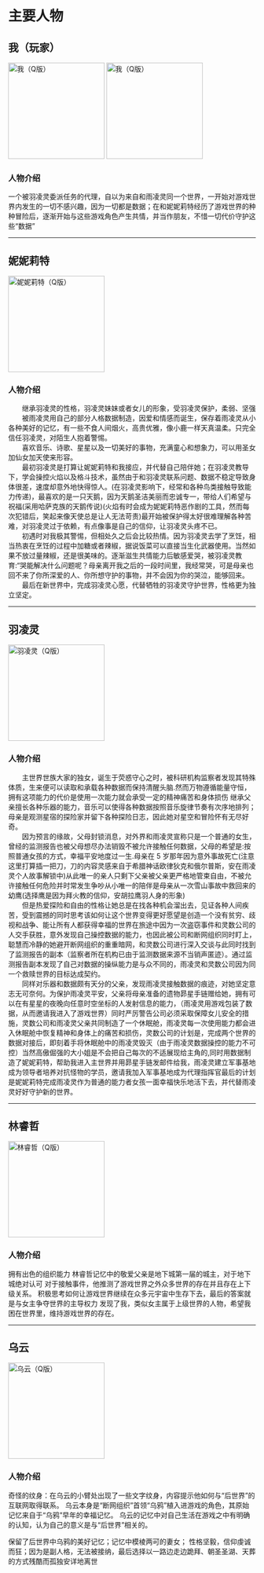 # 主要人物

## 我（玩家）

<img src="/img/Q/Q-charF.png" alt="我（Q版）" height="196px">
<img src="/img/Q/Q-charM.png" alt="我（Q版）" height="196px">


### 人物介绍
一个被羽凌灵委派任务的代理，自以为来自和雨凌灵同一个世界，一开始对游戏世界内发生的一切不感兴趣，因为一切都是数据；在和妮妮莉特经历了游戏世界的种种冒险后，逐渐开始与这些游戏角色产生共情，并当作朋友，不惜一切代价守护这些“数据”

---

## 妮妮莉特

<img src="/img/Q/Q-ninilite.png" alt="妮妮莉特（Q版）" height="196px">

### 人物介绍

&emsp;&emsp;继承羽凌灵的性格，羽凌灵妹妹或者女儿的形象，受羽凌灵保护，柔弱、坚强  
&emsp;&emsp;被雨凌灵用自己的部分人格数据制造，因爱和情感而诞生，保存着雨凌灵从小各种美好的记忆，有一些不食人间烟火，高贵优雅，像小鹿一样天真温柔。只完全信任羽凌灵，对陌生人抱着警惕。  
&emsp;&emsp;喜欢音乐、诗歌、星星以及一切美好的事物，充满童心和想象力，可以用圣女加仙女加天使来形容。  
&emsp;&emsp;最初羽凌灵是打算让妮妮莉特和我接应，并代替自己陪伴她；在羽凌灵教导下，学会操控火焰以及格斗技术，虽然由于和羽凌灵联系问题、数据不稳定导致身体很差，速度却意外地快得惊人。(在羽凌灵影响下，经常和各种鸟类接触导致能力传递)，最喜欢的是一只天鹅，因为天鹅圣洁美丽而忠诚专一，带给人们希望与祝福(采用哈萨克族的天鹅传说)(火焰有时会成为妮妮莉特恶作剧的工具，然而每次犯错后，笑起来像天使总是让人无法苛责)最开始被保护得太好很难理解各种苦难，对羽凌灵过于依赖，有点像事是自己的信仰，让羽凌灵头疼不已。  
&emsp;&emsp;初遇时对我极其警惕，但相处久之后会比较热情。因为羽凌灵去学了烹饪，相当热衷在烹饪的过程中加糖或者辣椒，据说饭菜可以直接当生化武器使用。当然如果不放过量辣椒，还是很美味的。逐渐滋生共情能力后敏感爱哭，被羽凌灵教育:“哭能解决什么问题呢？母亲离开我之后的一段时间里，我经常哭，可是母亲也回不来了你所深爱的人、你所想守护的事物，并不会因为你的哭泣，能够回来。  
&emsp;&emsp;最后在新世界中，完成羽凌灵心愿，代替牺牲的羽凌灵守护世界，性格更为独立坚定。

---

## 羽凌灵

<img src="/img/Q/Q-char.png" alt="羽凌灵（Q版）" height="196px">

### 人物介绍

&emsp;&emsp;主世界世族大家的独女，诞生于荧惑守心之时，被科研机构监察者发现其特殊体质，生来便可以读取和承载各种数据而保持清醒头脑.然而万物遵循能量守恒，拥有这项能力的代价是使用一次能力就会承受一定的精神痛苦和身体损伤
继承父亲擅长各种乐器的能力，音乐可以使得各种数据按照音乐旋律节奏有次序地排列；母亲是观测星宿的探险家并留下各种探险日志，因此她对星空和冒险怀有无尽好奇。  
&emsp;&emsp;因为预言的缘故，父母封锁消息，对外界和雨凌灵宣称只是一个普通的女生，曾经的监测报告也被父母想尽办法销毁不被允许接触任何数据，父母的希望是:按照普通女孩的方式，幸福平安地度过一生.母亲在 5 岁那年因为意外事故死亡(注意这里打算插一把刀，刀的内容灵感来自于希腊神话欧律狄克和俄尔普斯，安在雨凌灵个人故事解锁中)从此唯一的亲人只剩下父亲被父亲更严格地管束自由，不被允许接触任何危险并时常发生争吵从小唯一的陪伴是母亲从一次雪山事故中救回来的幼鹰(选择鹰是因为拜火教的信仰，安胡拉鹰羽人身的形象)  
&emsp;&emsp;但是热爱探险和自由的性格让她总是在找各种机会溜出去，见证各种人间疾苦，受到震撼的同时思考该如何让这个世界变得更好愿望是创造一个没有贫穷、歧视和战争、能让所有人都获得幸福的世界在旅途中因为一次盗窃事件和灵数公司的人交手获胜，意外发现自己操控数据的能力，也因此被公司和断网组织同时盯上，聪慧而冷静的她避开断网组织的重重暗网，和灵数公司进行深入交谈与此同时找到了监测报告的副本（监察者所在机构已由于监测数据来源不当销声匿迹）。通过监测报告副本发现了自己对数据的操纵能力是与众不同的，雨凌灵和灵数公司因为同一个救赎世界的目标达成契约。  
&emsp;&emsp;同样对乐器和数据颇有天分的父亲，发现雨凌灵接触数据的痕迹，对她坚定意志无可奈何。为保护雨凌灵平安，父亲将母亲准备的遗物昴星手链赠给她，拥有可以在有星星的夜晚向任意时空坐标的人发射信息的能力，（雨凌灵用游戏包装了数据，从而邀请我进入了游戏世界）同时严厉警告公司必须采取保障女儿安全的措施，灵数公司和雨凌灵父亲共同制造了一个休眠舱，雨凌灵每一次使用能力都会进入休眠舱中恢复精神和身体上的痛苦和损伤，灵数公司的计划是，完成两个世界的数据对接后，即刻着手将休眠舱中的雨凌灵毁灭（由于雨凌灵数据操控的能力不可控）当然高傲倔强的大小姐是不会把自己每次的不适展现给主角的,同时用数据制造了妮妮莉特，帮助我进入主世界并用昴星手链发邮件给我，雨凌灵建立军事基地成为领导者培养对抗怪物的学员，邀请我加入军事基地成为代理指挥官最后的计划是妮妮莉特完成雨凌灵作为普通的能力者女孩一面幸福快乐地活下去，并代替雨凌灵好好守护新的世界。

---

## 林睿哲

<img src="/img/Q/Q-sunborn.png" alt="林睿哲（Q版）" height="196px">

### 人物介绍

拥有出色的组织能力
林睿哲记忆中的敬爱父亲是地下城第一届的城主，对于地下城绝对认可
对于接触事件，他推测了游戏世界之外众多世界的存在并且存在上下级关系。
积极思考如何让游戏世界继续在众多元宇宙中生存下去，最后的答案就是与女主争夺世界的主导权力
发现了我，类似女主属于上级世界的人物，希望我困在世界里，维持游戏世界的存在。

---

## 乌云

<img src="/img/Q/Q-wuyun.png" alt="乌云（Q版）" height="196px">

### 人物介绍

奇怪的纹身：在乌云的小臂处出现了一些文字纹身，内容提示他如何与“后世界”的互联网取得联系。
乌云本身是“断网组织”首领“乌鸦”植入进游戏的角色，其原始记忆来自于“乌鸦”早年的幸福记忆。
乌云的记忆中对自己生活在游戏之中有明确的认知，认为自己的意义是与“后世界”相关的。

保留了后世界中乌鸦的美好记忆；记忆中模棱两可的妻女；
性格坚毅，信仰虔诚而狂；因为是副人格，无法被接纳，最后选择以一路边走边跪拜、朝圣圣湖、天葬的方式残酷而孤独安详地离世
